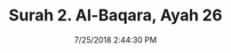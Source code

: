 ---
title       : "Surah 2. Al-Baqara, Ayah 26"
date        : 7/25/2018 2:44:30 PM
draft       : false
type        : "quran"
layout      : "compare"
BookCode    : "CMP"
SurahNumber : "2"
AyahNumber  : "26"
TotalAyah   : "286"
---